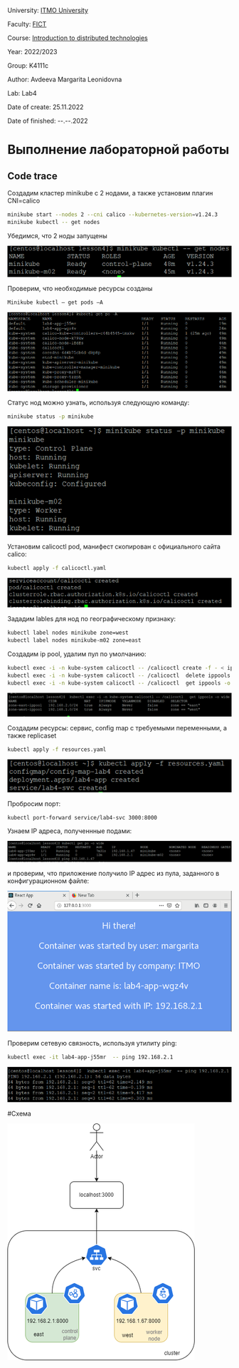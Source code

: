 University: [ITMO University](https://itmo.ru/ru/)

Faculty: [FICT](https://fict.itmo.ru)

Course: [Introduction to distributed technologies](https://github.com/itmo-ict-faculty/introduction-to-distributed-technologies)

Year: 2022/2023

Group: K4111c

Author: Avdeeva Margarita Leonidovna

Lab: Lab4

Date of create: 25.11.2022

Date of finished: --.--.2022

# Выполнение лабораторной работы

## Code trace

Создадим кластер minikube с 2 нодами, а также установим плагин CNI=calico 

```bash
minikube start --nodes 2 --cni calico --kubernetes-version=v1.24.3
minikube kubectl -- get nodes
```
Убедимся, что 2 ноды запущены

![result1](https://github.com/blackberry22/2022_2023-introduction_to_distributed_technologies-k4111c-avdeeva_ml/blob/main/labs/lab4/lab4_1.png)

Проверим, что необходимые ресурсы созданы

```bash
Minikube kubectl – get pods –A
```
![result2](https://github.com/blackberry22/2022_2023-introduction_to_distributed_technologies-k4111c-avdeeva_ml/blob/main/labs/lab4/lab4_2.png)

Статус нод можно узнать, используя следующую команду:

```bash
minikube status -p minikube
```
![result3](https://github.com/blackberry22/2022_2023-introduction_to_distributed_technologies-k4111c-avdeeva_ml/blob/main/labs/lab4/lab4_3.png)

Установим calicoctl pod, манифест скопирован с официального сайта calico:

```bash
kubectl apply -f calicoctl.yaml
```
![result4](https://github.com/blackberry22/2022_2023-introduction_to_distributed_technologies-k4111c-avdeeva_ml/blob/main/labs/lab4/lab4_4.PNG)

Зададим lables для нод по географическому признаку:

```bash
kubectl label nodes minikube zone=west
kubectl label nodes minikube-m02 zone=east
```

Создадим ip pool, удалим пул по умолчанию:

```bash
kubectl exec -i -n kube-system calicoctl -- /calicoctl create -f - < ip_pool.yaml
kubectl exec -i -n kube-system calicoctl -- /calicoctl  delete ippools default-ipv4-ippool
kubectl exec -i -n kube-system calicoctl -- /calicoctl  get ippools -o wide
```
![result5](https://github.com/blackberry22/2022_2023-introduction_to_distributed_technologies-k4111c-avdeeva_ml/blob/main/labs/lab4/lab4_5.png)

Создадим ресурсы: сервис, config map с требуемыми переменными, а также replicaset

```bash
kubectl apply -f resources.yaml
```
![result6](https://github.com/blackberry22/2022_2023-introduction_to_distributed_technologies-k4111c-avdeeva_ml/blob/main/labs/lab4/lab4_6.png)

Пробросим порт:

```bash
kubectl port-forward service/lab4-svc 3000:8000
```
Узнаем IP адреса, полученнные подами:

![result7](https://github.com/blackberry22/2022_2023-introduction_to_distributed_technologies-k4111c-avdeeva_ml/blob/main/labs/lab4/lab4_7.png)

и проверим, что приложение получило IP адрес из пула, заданного в конфигурационном файле:

![result8](https://github.com/blackberry22/2022_2023-introduction_to_distributed_technologies-k4111c-avdeeva_ml/blob/main/labs/lab4/lab4_8.png)

Проверим сетевую связность, используя утилиту ping:

```bash
kubectl exec -it lab4-app-j55mr  -- ping 192.168.2.1
```
![result9](https://github.com/blackberry22/2022_2023-introduction_to_distributed_technologies-k4111c-avdeeva_ml/blob/main/labs/lab4/lab4_9.png)

#Схема

![result10](https://github.com/blackberry22/2022_2023-introduction_to_distributed_technologies-k4111c-avdeeva_ml/blob/main/labs/lab4/lab_4shceme.png)


